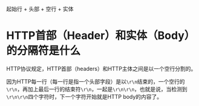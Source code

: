 起始行 + 头部 + 空行 + 实体



# HTTP首部（Header）和实体（Body）的分隔符是什么

HTTP协议规定，HTTP首部（headers）和HTTP主体之间是以一个空行分割的。

因为HTTP每一行（每一行是指一个头部字段）是以`\r\n`结束的，一个空行的`\r\n`，再加上最后一行的结束符`\r\n`，一起是`\r\n\r\n`，也就是说，当检测到`\r\n\r\n`四个字符时，下一个字符开始就是HTTP body的内容了。


